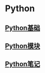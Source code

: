 # Python

## [Python基础](./Base/index.md)
## [Python模块](./Module/index.md)
## [Python笔记](./Note/index.md)
